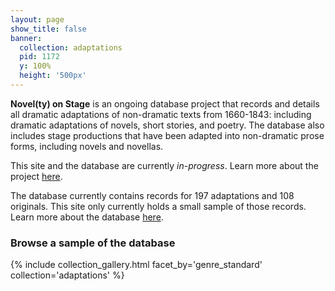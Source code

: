 ```yaml
---
layout: page
show_title: false
banner:
  collection: adaptations
  pid: 1172
  y: 100%
  height: '500px'
---
```


__Novel(ty) on Stage__ is an ongoing database project that records and details all dramatic adaptations of non-dramatic texts from 1660-1843: including dramatic adaptations of novels, short stories, and poetry. The database also includes stage productions that have been adapted into non-dramatic prose forms, including novels and novellas.

This site and the database are currently _in-progress_. Learn more about the project [here](/wax/project).

The database currently contains records for 197 adaptations and 108 originals. This site only currently holds a small sample of those records. Learn more about the database [here](/wax/database/).


### Browse a sample of the database

{% include collection_gallery.html facet_by='genre_standard' collection='adaptations' %}
